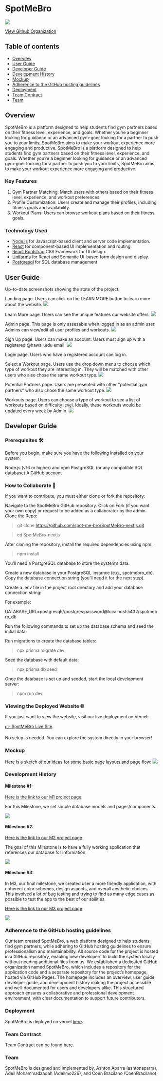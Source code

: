 # SpotMeBro
![](images/newlogo.png)

[View Github Organization](https://github.com/spot-me-bro)


## Table of contents
* [Overview](#overview)
* [User Guide](#user-guide)
* [Developer Guide](#developer-guide)
* [Development History](#development-history)
* [Mockup](#mockup)
* [Adherence to the GitHub hosting guidelines](#adherence-to-the-gitHub-hosting-guidelines)
* [Deployment](#deployment)
* [Team Contract](#team-contract)
* [Team](#team)

## Overview

SpotMeBro is a platform designed to help students find gym partners based on their fitness level, experience, and goals. Whether you’re a beginner looking for guidance or an advanced gym-goer looking for a partner to push you to your limits, SpotMeBro aims to make your workout experience more engaging and productive.
SpotMeBro is a platform designed to help students find gym partners based on their fitness level, experience, and goals. Whether you’re a beginner looking for guidance or an advanced gym-goer looking for a partner to push you to your limits, SpotMeBro aims to make your workout experience more engaging and productive.

### Key Features

1. Gym Partner Matching: Match users with others based on their fitness level, experience, and workout preferences.
2. Profile Customization: Users create and manage their profiles, including fitness goals and availability.
3. Workout Plans: Users can browse workout plans based on their fitness goals.


### Technology Used

* [Node.js](https://www.nodejs.com/) for Javascript-based client and server code implementation.
* [React](https://reactjs.org/) for component-based UI implementation and routing.
* [React Bootstrap](https://react-bootstrap.github.io/) CSS Framework for UI design.
* [Uniforms](https://uniforms.tools/) for React and Semantic UI-based form design and display.
* [Postgresql](https://www.postgresql.org/) for SQL database management

## User Guide
Up-to-date screenshots showing the state of the project.

Landing page. Users can click on the LEARN MORE button to learn more about the website.
![](images/LANDINGPAGE1.png)

Learn More page. Users can see the unique features our website offers.
![](images/LEARNMORE1.png)

Admin page. This page is only assesable when logged in as an admin user. Admins can view/edit all user profiles and workouts. 
![](images/ADMIN1.png)

Sign Up page. Users can make an account. Users must sign up with a registered @hawaii.edu email. 
![](images/SIGNUP1.png)

Login page. Users who have a registered account can log in. 


Select a Workout page. Users use the drop down menu to choose which type of workout they are interesting in. They will be matched with other users who also chose the same workout type. 
![](images/SELECTWORKOUT1.png)

Potential Partners page. Users are presented with other "potential gym partners" who also chose the same workout type. 
![](images/PARTNERS.png)

Workouts page. Users can choose a type of workout to see a list of workouts based on difficulty level. Ideally, these workouts would be updated every week by Admin. 
![](images/WORKOUTS1.png)




## Developer Guide



### Prerequisites 🛠️
Before you begin, make sure you have the following installed on your system:

Node.js (v16 or higher) and npm
PostgreSQL (or any compatible SQL database)
A GitHub account


### How to Collaborate 🤝
If you want to contribute, you must either clone or fork the repository:

Navigate to the SpotMeBro GitHub repository.
Click on Fork (if you want your own copy) or request to be added as a collaborator by the admin.
Clone the Repo:

> git clone https://github.com/spot-me-bro/SpotMeBro-nextjs.git

> cd SpotMeBro-nextjs

After cloning the repository, install the required dependencies using npm:

> npm install

You’ll need a PostgreSQL database to store the system’s data.

Create a new database in your PostgreSQL instance (e.g., spotmebro_db).
Copy the database connection string (you’ll need it for the next step).


Create a .env file in the project root directory and add your database connection string:

For example:

DATABASE_URL=postgresql://postgres:password@localhost:5432/spotmebro_db


Run the following commands to set up the database schema and seed the initial data:

Run migrations to create the database tables:

> npx prisma migrate dev

Seed the database with default data:

> npx prisma db seed  

Once the database is set up and seeded, start the local development server:

> npm run dev



### Viewing the Deployed Website 🌐
If you just want to view the website, visit our live deployment on Vercel:

[👉 SpotMeBro Live Site](https://spot-me-bro-nextjs.vercel.app/).

No setup is needed. You can explore the system directly in your browser!


### Mockup
Here is a sketch of our ideas for some basic page layouts and page flow:
![](images/mockupfinal.png)

### Development History

#### Milestone #1:

[Here is the link to our M1 project page](https://github.com/orgs/spot-me-bro/projects/5)

For this Milestone, we set simple database models and pages/components.

![](images/M1progress.png)

#### Milestone #2:

[Here is the link to our M2 project page](https://github.com/orgs/spot-me-bro/projects/6)

The goal of this Milestone is to have a fully working application that references our database for information.

![](images/updatedm2.png)

#### Milestone #3:

In M3, our final milestone, we created user a more friendly application, with coherent color schemes, design aspects, and overall aesthetic choices. This involved a lot of bug testing and trying to find as many edge cases as possible to test the app to the best of our abilities.


[Here is the link to our M3 project page](https://github.com/orgs/spot-me-bro/projects/7)

![](images/M3DONE.png)

### Adherence to the GitHub hosting guidelines

Our team created SpotMeBro, a web platform designed to help students find gym partners, while adhering to GitHub hosting guidelines to ensure professionalism and maintainability. All source code for the project is hosted in a GitHub repository, enabling new developers to build the system locally without needing additional files from us. We established a dedicated GitHub organization named SpotMeBro, which includes a repository for the application code and a separate repository for the project’s homepage, hosted via GitHub Pages. The homepage includes an overview, user guide, developer guide, and development history making the project accessible and well-documented for users and developers alike. This structured approach ensures a collaborative and professional development environment, with clear documentation to support future contributors.


### Deployment

SpotMeBro is deployed on vercel [here](https://spot-me-bro-nextjs.vercel.app/).

### Team Contract

Team Contract can be found [here](https://docs.google.com/document/d/1R3GT8Ti9fhLgFd88CLp2sHaLnCis-MX7W9F1UdYqiRk/edit?tab=t.0#heading=h.9odkc9kfj5rj).

### Team
SpotMeBro is designed and implemented by, Ashton Aparra (ashtonaparra), Adeil Mohammadzadah (Adeilmo226), and Coen Bracilano (CoenBracilano).
